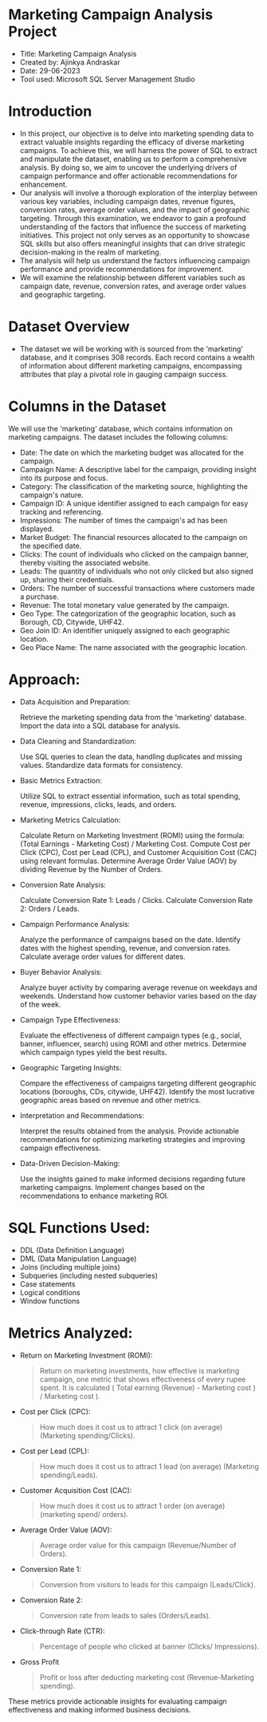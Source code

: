 # Marketing Campaign Analysis Project
- Title: Marketing Campaign Analysis
- Created by: Ajinkya Andraskar
- Date: 29-06-2023
- Tool used: Microsoft SQL Server Management Studio

# Introduction

- In this project, our objective is to delve into marketing spending data to extract valuable insights regarding the efficacy of diverse marketing campaigns. To achieve 
  this, we will harness the power of SQL to extract and manipulate the dataset, enabling us to perform a comprehensive analysis. By doing so, we aim to uncover the 
  underlying drivers of campaign performance and offer actionable recommendations for enhancement. 
- Our analysis will involve a thorough exploration of the interplay between various key variables, including campaign dates, revenue figures, conversion rates, average 
  order values, and the impact of geographic targeting. Through this examination, we endeavor to gain a profound understanding of the factors that influence the success of 
  marketing initiatives. This project not only serves as an opportunity to showcase SQL skills but also offers meaningful insights that can drive strategic decision-making 
  in the realm of marketing.
- The analysis will help us understand the factors influencing campaign performance and provide recommendations for improvement.
- We will examine the relationship between different variables such as campaign date, revenue, conversion rates, and average order values and geographic targeting.

# Dataset Overview
- The dataset we will be working with is sourced from the 'marketing' database, and it comprises 308 records. Each record contains a wealth of information about different 
  marketing campaigns, encompassing attributes that play a pivotal role in gauging campaign success.

# Columns in the Dataset

We will use the 'marketing' database, which contains information on marketing campaigns. The dataset includes the following columns:

- Date: The date on which the marketing budget was allocated for the campaign.
- Campaign Name: A descriptive label for the campaign, providing insight into its purpose and focus.
- Category: The classification of the marketing source, highlighting the campaign's nature.
- Campaign ID: A unique identifier assigned to each campaign for easy tracking and referencing.
- Impressions: The number of times the campaign's ad has been displayed.
- Market Budget: The financial resources allocated to the campaign on the specified date.
- Clicks: The count of individuals who clicked on the campaign banner, thereby visiting the associated website.
- Leads: The quantity of individuals who not only clicked but also signed up, sharing their credentials.
- Orders: The number of successful transactions where customers made a purchase.
- Revenue: The total monetary value generated by the campaign.
- Geo Type: The categorization of the geographic location, such as Borough, CD, Citywide, UHF42.
- Geo Join ID: An identifier uniquely assigned to each geographic location.
- Geo Place Name: The name associated with the geographic location.

# Approach:

- Data Acquisition and Preparation:

  Retrieve the marketing spending data from the 'marketing' database.
  Import the data into a SQL database for analysis.

- Data Cleaning and Standardization:

  Use SQL queries to clean the data, handling duplicates and missing values.
  Standardize data formats for consistency.

- Basic Metrics Extraction:

  Utilize SQL to extract essential information, such as total spending, revenue, impressions, clicks, leads, and orders.

- Marketing Metrics Calculation:

  Calculate Return on Marketing Investment (ROMI) using the formula: (Total Earnings - Marketing Cost) / Marketing Cost.
  Compute Cost per Click (CPC), Cost per Lead (CPL), and Customer Acquisition Cost (CAC) using relevant formulas.
  Determine Average Order Value (AOV) by dividing Revenue by the Number of Orders.

- Conversion Rate Analysis:

  Calculate Conversion Rate 1: Leads / Clicks.
  Calculate Conversion Rate 2: Orders / Leads.

- Campaign Performance Analysis:

  Analyze the performance of campaigns based on the date. Identify dates with the highest spending, revenue, and conversion rates.
  Calculate average order values for different dates.

- Buyer Behavior Analysis:

  Analyze buyer activity by comparing average revenue on weekdays and weekends.
  Understand how customer behavior varies based on the day of the week.

- Campaign Type Effectiveness:

  Evaluate the effectiveness of different campaign types (e.g., social, banner, influencer, search) using ROMI and other metrics.
  Determine which campaign types yield the best results.

- Geographic Targeting Insights:

  Compare the effectiveness of campaigns targeting different geographic locations (boroughs, CDs, citywide, UHF42).
  Identify the most lucrative geographic areas based on revenue and other metrics.

- Interpretation and Recommendations:

  Interpret the results obtained from the analysis.
  Provide actionable recommendations for optimizing marketing strategies and improving campaign effectiveness.

- Data-Driven Decision-Making:

  Use the insights gained to make informed decisions regarding future marketing campaigns.
  Implement changes based on the recommendations to enhance marketing ROI.

# SQL Functions Used:

- DDL (Data Definition Language)
- DML (Data Manipulation Language)
- Joins (including multiple joins)
- Subqueries (including nested subqueries)
- Case statements
- Logical conditions
- Window functions

# Metrics Analyzed:

- Return on Marketing Investment (ROMI):
   > Return on marketing investments, how effective is marketing campaign, one metric that shows effectiveness of every rupee spent. It is calculated ( Total earning (Revenue) - Marketing cost ) / Marketing cost ).
- Cost per Click (CPC):
   > How much does it cost us to attract 1 click (on average) (Marketing spending/Clicks).
- Cost per Lead (CPL):
   > How much does it cost us to attract 1 lead (on average) (Marketing spending/Leads).
- Customer Acquisition Cost (CAC):
   > How much does it cost us to attract 1 order (on average)(marketing spend/ orders).
- Average Order Value (AOV):
   > Average order value for this campaign (Revenue/Number of Orders).
- Conversion Rate 1:
   > Conversion from visitors to leads for this campaign (Leads/Click).
- Conversion Rate 2:
   > Conversion rate from leads to sales (Orders/Leads).
- Click-through Rate (CTR):
   > Percentage of people who clicked at banner (Clicks/ Impressions).
- Gross Profit
   > Profit or loss after deducting marketing cost (Revenue-Marketing spending).

These metrics provide actionable insights for evaluating campaign effectiveness and making informed business decisions.
